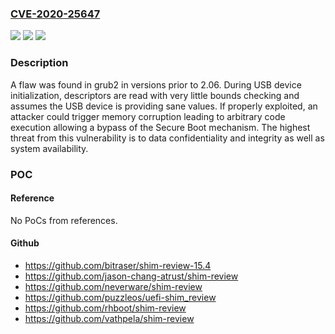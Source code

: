 ### [CVE-2020-25647](https://cve.mitre.org/cgi-bin/cvename.cgi?name=CVE-2020-25647)
![](https://img.shields.io/static/v1?label=Product&message=grub2&color=blue)
![](https://img.shields.io/static/v1?label=Version&message=n%2Fa&color=blue)
![](https://img.shields.io/static/v1?label=Vulnerability&message=CWE-787&color=brighgreen)

### Description

A flaw was found in grub2 in versions prior to 2.06. During USB device initialization, descriptors are read with very little bounds checking and assumes the USB device is providing sane values. If properly exploited, an attacker could trigger memory corruption leading to arbitrary code execution allowing a bypass of the Secure Boot mechanism. The highest threat from this vulnerability is to data confidentiality and integrity as well as system availability.

### POC

#### Reference
No PoCs from references.

#### Github
- https://github.com/bitraser/shim-review-15.4
- https://github.com/jason-chang-atrust/shim-review
- https://github.com/neverware/shim-review
- https://github.com/puzzleos/uefi-shim_review
- https://github.com/rhboot/shim-review
- https://github.com/vathpela/shim-review


